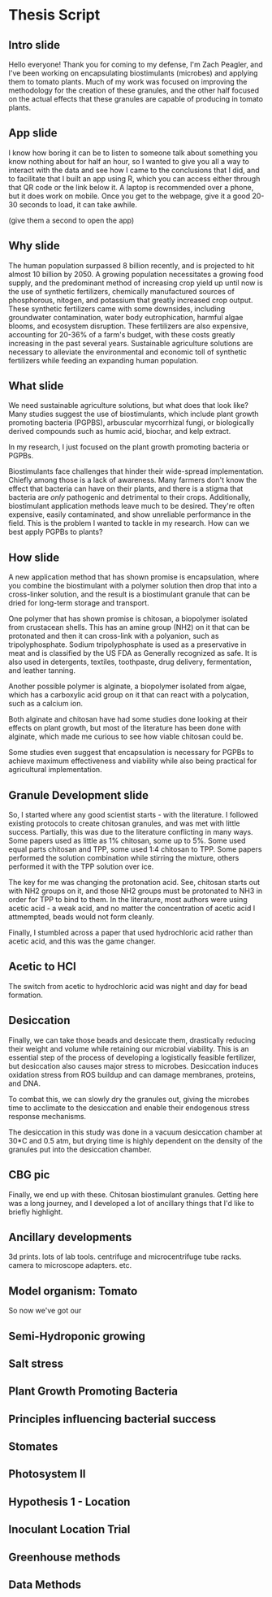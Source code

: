 # Thesis Script

## Intro slide

Hello everyone! Thank you for coming to my defense, I'm Zach Peagler, and I've been working on encapsulating biostimulants (microbes) and applying them to tomato plants. Much of my work was focused on improving the methodology for the creation of these granules, and the other half focused on the actual effects that these granules are capable of producing in tomato plants.

## App slide

I know how boring it can be to listen to someone talk about something you know nothing about for half an hour, so I wanted to give you all a way to interact with the data and see how I came to the conclusions that I did, and to facilitate that I built an app using R, which you can access either through that QR code or the link below it. A laptop is recommended over a phone, but it does work on mobile. Once you get to the webpage, give it a good 20-30 seconds to load, it can take awhile.

(give them a second to open the app)

## Why slide

The human population surpassed 8 billion recently, and is projected to hit almost 10 billion by 2050. A growing population necessitates a growing food supply, and the predominant method of increasing crop yield up until now is the use of synthetic fertilizers, chemically manufactured sources of phosphorous, nitogen, and potassium that greatly increased crop output. These synthetic fertilizers came with some downsides, including groundwater contamination, water body eutrophication, harmful algae blooms, and ecosystem disruption. These fertilizers are also expensive, accounting for 20-36% of a farm's budget, with these costs greatly increasing in the past several years. Sustainable agriculture solutions are necessary to alleviate the environmental and economic toll of synthetic fertilizers while feeding an expanding human population.

## What slide

We need sustainable agriculture solutions, but what does that look like? Many studies suggest the use of biostimulants, which include plant growth promoting bacteria (PGPBS), arbuscular mycorrhizal fungi, or biologically derived compounds such as humic acid, biochar, and kelp extract. 

In my research, I just focused on the plant growth promoting bacteria or PGPBs.

Biostimulants face challenges that hinder their wide-spread implementation. Chiefly among those is a lack of awareness. Many farmers don't know the effect that bacteria can have on their plants, and there is a stigma that bacteria are *only* pathogenic and detrimental to their crops. Additionally, biostimulant application methods leave much to be desired. They're often expensive, easily contaminated, and show unreliable performance in the field.
This is the problem I wanted to tackle in my research. How can we best apply PGPBs to plants?

## How slide

A new application method that has shown promise is encapsulation, where you combine the biostimulant with a polymer solution then drop that into a cross-linker solution, and the result is a biostimulant granule that can be dried for long-term storage and transport.

One polymer that has shown promise is chitosan, a biopolymer isolated from crustacean shells. This has an amine group (NH2) on it that can be protonated and then it can cross-link with a polyanion, such as tripolyphosphate. Sodium tripolyphosphate is used as a preservative in meat and is classified by the US FDA as Generally recognized as safe. It is also used in detergents, textiles, toothpaste, drug delivery, fermentation, and leather tanning.

Another possible polymer is alginate, a biopolymer isolated from algae, which has a carboxylic acid group on it that can react with a polycation, such as a calcium ion.

Both alginate and chitosan have had some studies done looking at their effects on plant growth, but most of the literature has been done with alginate, which made me curious to see how viable chitosan could be.

Some studies even suggest that encapsulation is necessary for PGPBs to achieve maximum effectiveness and viability while also being practical for agricultural implementation.

## Granule Development slide
So, I started where any good scientist starts - with the literature. I followed existing protocols to create chitosan granules, and was met with little success. Partially, this was due to the literature conflicting in many ways. Some papers used as little as 1% chitosan, some up to 5%. Some used equal parts chitosan and TPP, some used 1:4 chitosan to TPP. Some papers performed the solution combination while stirring the mixture, others performed it with the TPP solution over ice.

The key for me was changing the protonation acid. See, chitosan starts out with NH2 groups on it, and those NH2 groups must be protonated to NH3 in order for TPP to bind to them. In the literature, most authors were using acetic acid - a weak acid, and no matter the concentration of acetic acid I attmempted, beads would not form cleanly.

Finally, I stumbled across a paper that used hydrochloric acid rather than acetic acid, and this was the game changer.

## Acetic to HCl

The switch from acetic to hydrochloric acid was night and day for bead formation.

## Desiccation

Finally, we can take those beads and desiccate them, drastically reducing their weight and volume while retaining our microbial viability. This is an essential step of the process of developing a logistically feasible fertilizer, but desiccation also causes major stress to microbes. Desiccation induces oxidation stress from ROS buildup and can damage membranes, proteins, and DNA.

To combat this, we can slowly dry the granules out, giving the microbes time to acclimate to the desiccation and enable their endogenous stress response mechanisms. 

The desiccation in this study was done in a vacuum desiccation chamber at 30*C and 0.5 atm, but drying time is highly dependent on the density of the granules put into the desiccation chamber.

## CBG pic
Finally, we end up with these. Chitosan biostimulant granules. Getting here was a long journey, and I developed a lot of ancillary things that I'd like to briefly highlight.

## Ancillary developments

3d prints. lots of lab tools. centrifuge and microcentrifuge tube racks. camera to microscope adapters. etc.

## Model organism: Tomato

So now we've got our

## Semi-Hydroponic growing

## Salt stress

## Plant Growth Promoting Bacteria

## Principles influencing bacterial success

## Stomates

## Photosystem II

## Hypothesis 1 - Location

## Inoculant Location Trial

## Greenhouse methods

## Data Methods